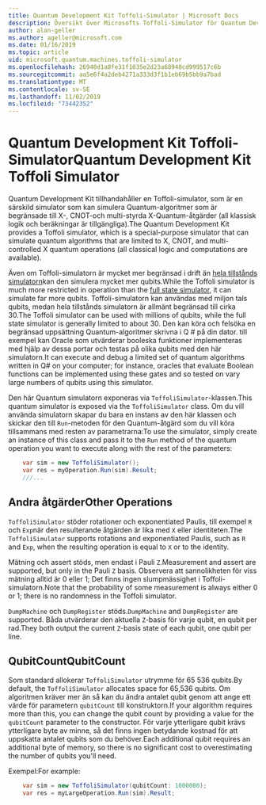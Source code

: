 ```yaml
---
title: Quantum Development Kit Toffoli-Simulator | Microsoft Docs
description: Översikt över Microsofts Toffoli-Simulator för Quantum Development Kit
author: alan-geller
ms.author: ageller@microsoft.com
ms.date: 01/16/2019
ms.topic: article
uid: microsoft.quantum.machines.toffoli-simulator
ms.openlocfilehash: 26940d1a8fe31f1035e2d23a68940cd999517c6b
ms.sourcegitcommit: aa5e6f4a2deb4271a333d3f1b1eb69b5bb9a7bad
ms.translationtype: MT
ms.contentlocale: sv-SE
ms.lasthandoff: 11/02/2019
ms.locfileid: "73442352"
---
```

# <a name="quantum-development-kit-toffoli-simulator"></a><span data-ttu-id="7f248-103">Quantum Development Kit Toffoli-Simulator</span><span class="sxs-lookup"><span data-stu-id="7f248-103">Quantum Development Kit Toffoli Simulator</span></span>

<span data-ttu-id="7f248-104">Quantum Development Kit tillhandahåller en Toffoli-simulator, som är en särskild simulator som kan simulera Quantum-algoritmer som är begränsade till X-, CNOT-och multi-styrda X-Quantum-åtgärder (all klassisk logik och beräkningar är tillgängliga).</span><span class="sxs-lookup"><span data-stu-id="7f248-104">The Quantum Development Kit provides a Toffoli simulator, which is a special-purpose simulator that can simulate quantum algorithms that are limited to X, CNOT, and multi-controlled X quantum operations (all classical logic and computations are available).</span></span>

<span data-ttu-id="7f248-105">Även om Toffoli-simulatorn är mycket mer begränsad i drift än [hela tillstånds simulatorn](xref:microsoft.quantum.machines.full-state-simulator)kan den simulera mycket mer qubits.</span><span class="sxs-lookup"><span data-stu-id="7f248-105">While the Toffoli simulator is much more restricted in operation than the [full state simulator](xref:microsoft.quantum.machines.full-state-simulator), it can simulate far more qubits.</span></span>
<span data-ttu-id="7f248-106">Toffoli-simulatorn kan användas med miljon tals qubits, medan hela tillstånds simulatorn är allmänt begränsad till cirka 30.</span><span class="sxs-lookup"><span data-stu-id="7f248-106">The Toffoli simulator can be used with millions of qubits, while the full state simulator is generally limited to about 30.</span></span>
<span data-ttu-id="7f248-107">Den kan köra och felsöka en begränsad uppsättning Quantum-algoritmer skrivna i Q # på din dator. till exempel kan Oracle som utvärderar booleska funktioner implementeras med hjälp av dessa portar och testas på olika qubits med den här simulatorn.</span><span class="sxs-lookup"><span data-stu-id="7f248-107">It can execute and debug a limited set of quantum algorithms written in Q# on your computer; for instance, oracles that evaluate Boolean functions can be implemented using these gates and so tested on vary large numbers of qubits using this simulator.</span></span>

<span data-ttu-id="7f248-108">Den här Quantum simulatorn exponeras via `ToffoliSimulator`-klassen.</span><span class="sxs-lookup"><span data-stu-id="7f248-108">This quantum simulator is exposed via the `ToffoliSimulator` class.</span></span>
<span data-ttu-id="7f248-109">Om du vill använda simulatorn skapar du bara en instans av den här klassen och skickar den till `Run`-metoden för den Quantum-åtgärd som du vill köra tillsammans med resten av parametrarna:</span><span class="sxs-lookup"><span data-stu-id="7f248-109">To use the simulator, simply create an instance of this class and pass it to the `Run` method of the quantum operation you want to execute along with the rest of the parameters:</span></span>

```csharp
    var sim = new ToffoliSimulator();
    var res = myOperation.Run(sim).Result;
    ///...
```

## <a name="other-operations"></a><span data-ttu-id="7f248-110">Andra åtgärder</span><span class="sxs-lookup"><span data-stu-id="7f248-110">Other Operations</span></span>

<span data-ttu-id="7f248-111">`ToffoliSimulator` stöder rotationer och exponentiated Paulis, till exempel `R` och `Exp`när den resulterande åtgärden är lika med `X` eller identiteten.</span><span class="sxs-lookup"><span data-stu-id="7f248-111">The `ToffoliSimulator` supports rotations and exponentiated Paulis, such as `R` and `Exp`, when the resulting operation is equal to `X` or to the identity.</span></span>

<span data-ttu-id="7f248-112">Mätning och assert stöds, men endast i Pauli `Z`.</span><span class="sxs-lookup"><span data-stu-id="7f248-112">Measurement and assert are supported, but only in the Pauli `Z` basis.</span></span>
<span data-ttu-id="7f248-113">Observera att sannolikheten för viss mätning alltid är 0 eller 1; Det finns ingen slumpmässighet i Toffoli-simulatorn.</span><span class="sxs-lookup"><span data-stu-id="7f248-113">Note that the probability of some measurement is always either 0 or 1; there is no randomness in the Toffoli simulator.</span></span>

<span data-ttu-id="7f248-114">`DumpMachine` och `DumpRegister` stöds.</span><span class="sxs-lookup"><span data-stu-id="7f248-114">`DumpMachine` and `DumpRegister` are supported.</span></span>
<span data-ttu-id="7f248-115">Båda utvärderar den aktuella `Z`-basis för varje qubit, en qubit per rad.</span><span class="sxs-lookup"><span data-stu-id="7f248-115">They both output the current `Z`-basis state of each qubit, one qubit per line.</span></span>

## <a name="qubitcount"></a><span data-ttu-id="7f248-116">QubitCount</span><span class="sxs-lookup"><span data-stu-id="7f248-116">QubitCount</span></span>

<span data-ttu-id="7f248-117">Som standard allokerar `ToffoliSimulator` utrymme för 65 536 qubits.</span><span class="sxs-lookup"><span data-stu-id="7f248-117">By default, the `ToffoliSimulator` allocates space for 65,536 qubits.</span></span>
<span data-ttu-id="7f248-118">Om algoritmen kräver mer än så kan du ändra antalet qubit genom att ange ett värde för parametern `qubitCount` till konstruktorn.</span><span class="sxs-lookup"><span data-stu-id="7f248-118">If your algorithm requires more than this, you can change the qubit count by providing a value for the `qubitCount` parameter to the constructor.</span></span>
<span data-ttu-id="7f248-119">För varje ytterligare qubit krävs ytterligare byte av minne, så det finns ingen betydande kostnad för att uppskatta antalet qubits som du behöver.</span><span class="sxs-lookup"><span data-stu-id="7f248-119">Each additional qubit requires an additional byte of memory, so there is no significant cost to overestimating the number of qubits you'll need.</span></span>

<span data-ttu-id="7f248-120">Exempel:</span><span class="sxs-lookup"><span data-stu-id="7f248-120">For example:</span></span>

```csharp
    var sim = new ToffoliSimulator(qubitCount: 1000000);
    var res = myLargeOperation.Run(sim).Result;
```
